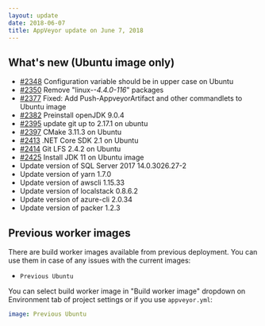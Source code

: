 ```yaml
---
layout: update
date: 2018-06-07
title: AppVeyor update on June 7, 2018
---
```


## What's new (Ubuntu image only)

* [#2348](https://github.com/appveyor/ci/issues/2348) Configuration variable should be in upper case on Ubuntu
* [#2350](https://github.com/appveyor/ci/issues/2350) Remove "linux-*-4.4.0-116*" packages
* [#2377](https://github.com/appveyor/ci/issues/2377) Fixed: Add Push-AppveyorArtifact and other commandlets to Ubuntu image
* [#2382](https://github.com/appveyor/ci/issues/2382) Preinstall openJDK 9.0.4
* [#2395](https://github.com/appveyor/ci/issues/2395) update git up to 2.17.1 on ubuntu
* [#2397](https://github.com/appveyor/ci/issues/2397) CMake 3.11.3 on Ubuntu
* [#2413](https://github.com/appveyor/ci/issues/2413) .NET Core SDK 2.1 on Ubuntu
* [#2414](https://github.com/appveyor/ci/issues/2414) Git LFS 2.4.2 on Ubuntu
* [#2425](https://github.com/appveyor/ci/issues/2425) Install JDK 11 on Ubuntu image
* Update version of SQL Server 2017 14.0.3026.27-2
* Update version of yarn 1.7.0
* Update version of awscli 1.15.33
* Update version of localstack 0.8.6.2
* Update version of azure-cli 2.0.34
* Update version of packer 1.2.3

## Previous worker images

There are build worker images available from previous deployment. You can use them in case of any issues with the current images:

* `Previous Ubuntu`

You can select build worker image in "Build worker image" dropdown on Environment tab of project settings or if you use `appveyor.yml`:

```yaml
image: Previous Ubuntu
```